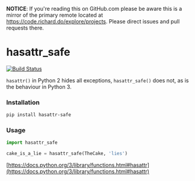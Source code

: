 **NOTICE**: If you're reading this on GitHub.com please be aware this is a mirror of the primary remote located at https://code.richard.do/explore/projects.
Please direct issues and pull requests there.

# hasattr_safe
[![Build Status](https://travis-ci.org/richardasaurus/hasattr-safe.png?branch=master)](https://travis-ci.org/richardasaurus/hasattr-safe)

`hasattr()` in Python 2 hides all exceptions, `hasattr_safe()` does not, as is the behaviour in Python 3.

### Installation

```bash
pip install hasattr-safe
```

### Usage


```python
import hasattr_safe

cake_is_a_lie = hasattr_safe(TheCake, 'lies')
```

[https://docs.python.org/3/library/functions.html#hasattr](https://docs.python.org/3/library/functions.html#hasattr)

